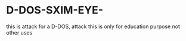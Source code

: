 # D-DOS-SXIM-EYE-
this is attack for a D-DOS, attack this is only for education  purpose not other uses 
